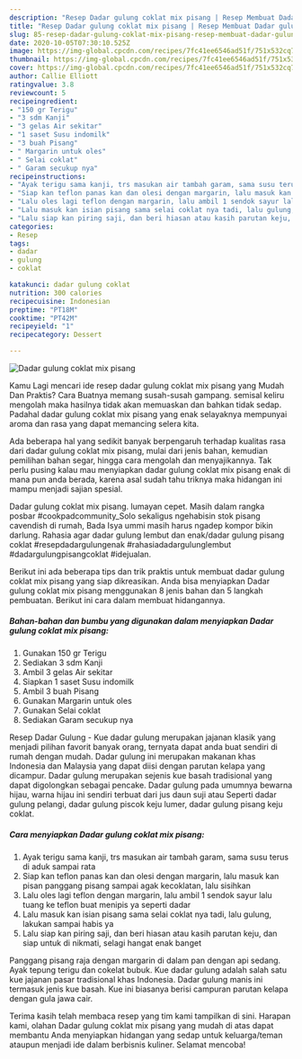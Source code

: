 ```yaml
---
description: "Resep Dadar gulung coklat mix pisang | Resep Membuat Dadar gulung coklat mix pisang Yang Enak dan Simpel"
title: "Resep Dadar gulung coklat mix pisang | Resep Membuat Dadar gulung coklat mix pisang Yang Enak dan Simpel"
slug: 85-resep-dadar-gulung-coklat-mix-pisang-resep-membuat-dadar-gulung-coklat-mix-pisang-yang-enak-dan-simpel
date: 2020-10-05T07:30:10.525Z
image: https://img-global.cpcdn.com/recipes/7fc41ee6546ad51f/751x532cq70/dadar-gulung-coklat-mix-pisang-foto-resep-utama.jpg
thumbnail: https://img-global.cpcdn.com/recipes/7fc41ee6546ad51f/751x532cq70/dadar-gulung-coklat-mix-pisang-foto-resep-utama.jpg
cover: https://img-global.cpcdn.com/recipes/7fc41ee6546ad51f/751x532cq70/dadar-gulung-coklat-mix-pisang-foto-resep-utama.jpg
author: Callie Elliott
ratingvalue: 3.8
reviewcount: 5
recipeingredient:
- "150 gr Terigu"
- "3 sdm Kanji"
- "3 gelas Air sekitar"
- "1 saset Susu indomilk"
- "3 buah Pisang"
- " Margarin untuk oles"
- " Selai coklat"
- " Garam secukup nya"
recipeinstructions:
- "Ayak terigu sama kanji, trs masukan air tambah garam, sama susu terus di aduk sampai rata"
- "Siap kan teflon panas kan dan olesi dengan margarin, lalu masuk kan pisan panggang pisang sampai agak kecoklatan, lalu sisihkan"
- "Lalu oles lagi teflon dengan margarin, lalu ambil 1 sendok sayur lalu tuang ke teflon buat menipis ya seperti dadar"
- "Lalu masuk kan isian pisang sama selai coklat nya tadi, lalu gulung, lakukan sampai habis ya"
- "Lalu siap kan piring saji, dan beri hiasan atau kasih parutan keju, dan siap untuk di nikmati, selagi hangat enak banget"
categories:
- Resep
tags:
- dadar
- gulung
- coklat

katakunci: dadar gulung coklat 
nutrition: 300 calories
recipecuisine: Indonesian
preptime: "PT18M"
cooktime: "PT42M"
recipeyield: "1"
recipecategory: Dessert

---
```



![Dadar gulung coklat mix pisang](https://img-global.cpcdn.com/recipes/7fc41ee6546ad51f/751x532cq70/dadar-gulung-coklat-mix-pisang-foto-resep-utama.jpg)

Kamu Lagi mencari ide resep dadar gulung coklat mix pisang yang Mudah Dan Praktis? Cara Buatnya memang susah-susah gampang. semisal keliru mengolah maka hasilnya tidak akan memuaskan dan bahkan tidak sedap. Padahal dadar gulung coklat mix pisang yang enak selayaknya mempunyai aroma dan rasa yang dapat memancing selera kita.

Ada beberapa hal yang sedikit banyak berpengaruh terhadap kualitas rasa dari dadar gulung coklat mix pisang, mulai dari jenis bahan, kemudian pemilihan bahan segar, hingga cara mengolah dan menyajikannya. Tak perlu pusing kalau mau menyiapkan dadar gulung coklat mix pisang enak di mana pun anda berada, karena asal sudah tahu triknya maka hidangan ini mampu menjadi sajian spesial.

Dadar gulung coklat mix pisang. lumayan cepet. Masih dalam rangka posbar #cookpadcommunity_Solo sekaligus ngehabisin stok pisang cavendish di rumah, Bada Isya ummi masih harus ngadep kompor bikin darlung. Rahasia agar dadar gulung lembut dan enak/dadar gulung pisang coklat #resepdadargulungenak #rahasiadadargulunglembut #dadargulungpisangcoklat #idejualan.


Berikut ini ada beberapa tips dan trik praktis untuk membuat dadar gulung coklat mix pisang yang siap dikreasikan. Anda bisa menyiapkan Dadar gulung coklat mix pisang menggunakan 8 jenis bahan dan 5 langkah pembuatan. Berikut ini cara dalam membuat hidangannya.

<!--inarticleads1-->

##### Bahan-bahan dan bumbu yang digunakan dalam menyiapkan Dadar gulung coklat mix pisang:

1. Gunakan 150 gr Terigu
1. Sediakan 3 sdm Kanji
1. Ambil 3 gelas Air sekitar
1. Siapkan 1 saset Susu indomilk
1. Ambil 3 buah Pisang
1. Gunakan  Margarin untuk oles
1. Gunakan  Selai coklat
1. Sediakan  Garam secukup nya


Resep Dadar Gulung - Kue dadar gulung merupakan jajanan klasik yang menjadi pilihan favorit banyak orang, ternyata dapat anda buat sendiri di rumah dengan mudah. Dadar gulung ini merupakan makanan khas Indonesia dan Malaysia yang dapat diisi dengan parutan kelapa yang dicampur. Dadar gulung merupakan sejenis kue basah tradisional yang dapat digolongkan sebagai pencake. Dadar gulung pada umumnya bewarna hijau, warna hijau ini sendiri terbuat dari jus daun suji atau Seperti dadar gulung pelangi, dadar gulung piscok keju lumer, dadar gulung pisang keju coklat. 

<!--inarticleads2-->

##### Cara menyiapkan Dadar gulung coklat mix pisang:

1. Ayak terigu sama kanji, trs masukan air tambah garam, sama susu terus di aduk sampai rata
1. Siap kan teflon panas kan dan olesi dengan margarin, lalu masuk kan pisan panggang pisang sampai agak kecoklatan, lalu sisihkan
1. Lalu oles lagi teflon dengan margarin, lalu ambil 1 sendok sayur lalu tuang ke teflon buat menipis ya seperti dadar
1. Lalu masuk kan isian pisang sama selai coklat nya tadi, lalu gulung, lakukan sampai habis ya
1. Lalu siap kan piring saji, dan beri hiasan atau kasih parutan keju, dan siap untuk di nikmati, selagi hangat enak banget


Panggang pisang raja dengan margarin di dalam pan dengan api sedang. Ayak tepung terigu dan cokelat bubuk. Kue dadar gulung adalah salah satu kue jajanan pasar tradisional khas Indonesia. Dadar gulung manis ini termasuk jenis kue basah. Kue ini biasanya berisi campuran parutan kelapa dengan gula jawa cair. 

Terima kasih telah membaca resep yang tim kami tampilkan di sini. Harapan kami, olahan Dadar gulung coklat mix pisang yang mudah di atas dapat membantu Anda menyiapkan hidangan yang sedap untuk keluarga/teman ataupun menjadi ide dalam berbisnis kuliner. Selamat mencoba!
